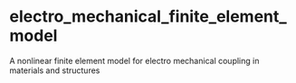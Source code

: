 # electro_mechanical_finite_element_model
A nonlinear finite element model for electro mechanical coupling in materials and structures
